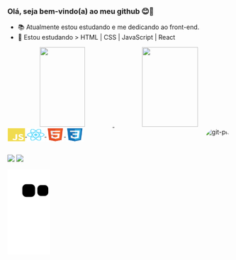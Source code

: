 ### Olá, seja bem-vindo(a) ao meu github 😊👋

- 📚 Atualmente estou estudando e me dedicando ao front-end.
- 🌱 Estou estudando > HTML | CSS | JavaScript | React
<div align="center">
  <a href="https://github.com/LucianoHoliv">
  <img height="180em" width="45%" src="https://github-readme-stats.vercel.app/api?username=LucianoHoliv&show_icons=true&theme=tokyonight&include_all_commits=true&count_private=true"/>
  <img height="180em" width="50%" src="https://github-readme-stats.vercel.app/api/top-langs/?username=LucianoHoliv&layout=compact&langs_count=7&theme=tokyonight"/>
</div>
</div>
<div style="display: inline_block"<br>
  <img align="center" alt="Rafa-Js" height="30" width="40" src="https://raw.githubusercontent.com/devicons/devicon/master/icons/javascript/javascript-plain.svg">
  <img align="center" alt="Rafa-React" height="30" width="40" src="https://raw.githubusercontent.com/devicons/devicon/master/icons/react/react-original.svg">
  <img align="center" alt="Rafa-HTML" height="30" width="40" src="https://raw.githubusercontent.com/devicons/devicon/master/icons/html5/html5-original.svg">
  <img align="center" alt="Rafa-CSS" height="30" width="40" src="https://raw.githubusercontent.com/devicons/devicon/master/icons/css3/css3-original.svg">
  <img align="right" alt="git-pic" height="150" style="border-radius:50px;"
src="https://img.icons8.com/bubbles/160/000000/github.png"/>

  ##
 
  <a href = "mailto:luciano.castellucy@gmail.com"><img src="https://img.shields.io/badge/-Gmail-%23333?style=for-the-badge&logo=gmail&logoColor=white" target="_blank"></a>
  <a href="https://www.linkedin.com/in/luciano-henrique-3b0383138/" target="_blank"><img src="https://img.shields.io/badge/-LinkedIn-%230077B5?style=for-the-badge&logo=linkedin&logoColor=white" target="_blank"></a>
  
![Snake animation](https://github.com/Lucianoholiv/LucianoHoliv/blob/output/github-contribution-grid-snake.svg)
 
</div>
